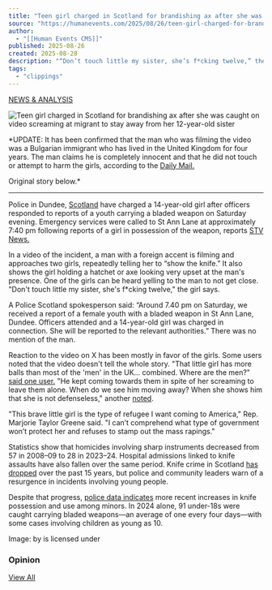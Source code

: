 ```yaml
---
title: "Teen girl charged in Scotland for brandishing ax after she was caught on video screaming at migrant to stay away from her 12-year-old sister"
source: "https://humanevents.com/2025/08/26/teen-girl-charged-for-brandishing-ax-after-she-was-caught-on-video-screaming-migrant-to-stay-away-from-her-12-year-old-sister"
author:
  - "[[Human Events CMS]]"
published: 2025-08-26
created: 2025-08-28
description: "“Don’t touch little my sister, she’s f*cking twelve,” the girl says."
tags:
  - "clippings"
---
```

[NEWS & ANALYSIS](https://humanevents.com/news-analysis)

![Teen girl charged in Scotland for brandishing ax after she was caught on video screaming at migrant to stay away from her 12-year-old sister](https://mr.cdn.ignitecdn.com/client_assets/humanevents_com/media/picture/68ad/cb25/20ca/af95/9ad6/3851/original_Screen_Shot_2025-08-26_at_10.56.15_AM.png?1756220199)

*UPDATE: It has been confirmed that the man who was filming the video was a Bulgarian immigrant who has lived in the United Kingdom for four years. The man claims he is completely innocent and that he did not touch or attempt to harm the girls, according to the [Daily Mail.](https://www.dailymail.co.uk/news/article-15040815/The-truth-migrant-Dundee-schoolgirl-brandished-knife-wrong-rabble-rousers-Elon-Musk-Tommy-Robinson-were.html)  
  
Original story below.*

---

Police in Dundee, [Scotland](https://thepostmillennial.com/breaking-scotland-makes-it-easier-for-men-to-legally-become-women) have charged a 14-year-old girl after officers responded to reports of a youth carrying a bladed weapon on Saturday evening. Emergency services were called to St Ann Lane at approximately 7:40 pm following reports of a girl in possession of the weapon, reports [STV News.](https://news.stv.tv/north/girl-14-charged-after-allegedly-being-found-with-bladed-weapon-in-dundee)

In a video of the incident, a man with a foreign accent is filming and approaches two girls, repeatedly telling her to “show the knife.” It also shows the girl holding a hatchet or axe looking very upset at the man's presence. One of the girls can be heard yelling to the man to not get close. "Don't touch little my sister, she's f\*cking twelve," the girl says.  
  

  
  
A Police Scotland spokesperson said: “Around 7.40 pm on Saturday, we received a report of a female youth with a bladed weapon in St Ann Lane, Dundee. Officers attended and a 14-year-old girl was charged in connection. She will be reported to the relevant authorities.” There was no mention of the man.  
  
Reaction to the video on X has been mostly in favor of the girls. Some users noted that the video doesn't tell the whole story. "That little girl has more balls than most of the 'men' in the UK... combined. Where are the men?" [said one user.](https://x.com/WitCoHE_Bak/status/1960011847718895866) "He kept coming towards them in spite of her screaming to leave them alone. When do we see him moving away? When she shows him that she is not defenseless," another [noted](https://x.com/MmeHuckleberry/status/1959934265342185509).  
  
"This brave little girl is the type of refugee I want coming to America," Rep. Marjorie Taylor Greene said. "I can’t comprehend what type of government won’t protect her and refuses to stamp out the mass rapings."  
  

Statistics show that homicides involving sharp instruments decreased from 57 in 2008–09 to 28 in 2023–24. Hospital admissions linked to knife assaults have also fallen over the same period. Knife crime in Scotland [has dropped](https://theferret.scot/claim-knife-crime-has-reduced-is-half-true) over the past 15 years, but police and community leaders warn of a resurgence in incidents involving young people.

Despite that progress, [police data indicates](https://www.the-independent.com/news/uk/home-news/knife-crime-young-people-statistic-scotland-b2762110.html?utm_source=chatgpt.com) more recent increases in knife possession and use among minors. In 2024 alone, 91 under-18s were caught carrying bladed weapons—an average of one every four days—with some cases involving children as young as 10.

Image: by is licensed under

### Opinion

[View All](https://humanevents.com/articles)